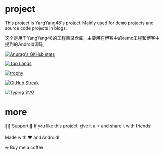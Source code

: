 # project

This project is YangYang48's project, Mainly used for demo projects and source code projects in blogs.

这个是用于YangYang48的工程目录仓库，主要用在博客中的demo工程和博客中提到的Android源码。

[![Anurag's GitHub stats](https://github-readme-stats.vercel.app/api?username=YangYang48&show_icons=true)](https://github.com/anuraghazra/github-readme-stats)

[![Top Langs](https://github-readme-stats.vercel.app/api/top-langs/?username=YangYang48&&layout=compact)](https://github.com/anuraghazra/github-readme-stats)

[![trophy](https://github-profile-trophy.vercel.app/?username=YangYang48&row=2&column=3&margin-w=15)](https://github.com/ryo-ma/github-profile-trophy)

[![GitHub Streak](https://github-readme-streak-stats.herokuapp.com/?user=YangYang48)](https://git.io/streak-stats)

[![Typing SVG](https://readme-typing-svg.herokuapp.com/?lines=Welcom+to+My+github.com;I+shall+we+can+progress+together&color=222222&size=22&font=Consolas)](https://git.io/typing-svg)

# more

🙋‍♂️ Support
💙 If you like this project, give it a ⭐ and share it with friends!

Made with ❤️ and Android!

☕ Buy me a coffee
